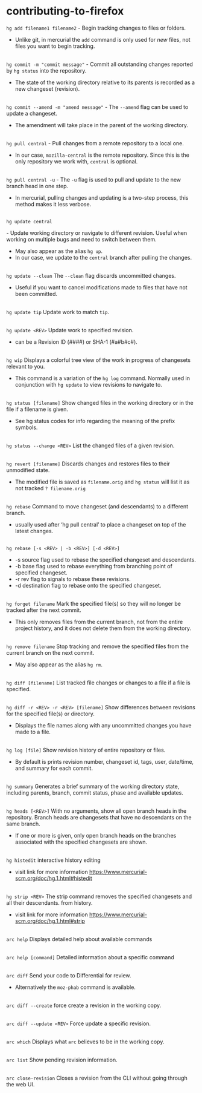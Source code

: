 # contributing-to-firefox

`hg add filename1 filename2`
\- Begin tracking changes to files or folders.

* Unlike git, in mercurial the `add` command is only used for *new* files, not files you want to begin tracking.

\
`hg commit -m "commit message"`
\- Commit all outstanding changes reported by `hg status` into the repository.

* The state of the working directory relative to its parents is recorded as a new changeset (revision).

\
`hg commit --amend -m "amend message"`
\- The `--amend` flag can be used to update a changeset.

* The amendment will take place in the parent of the working directory.

\
`hg pull central`
\- Pull changes from a remote repository to a local one.

* In our case, `mozilla-central` is the remote repository. Since this is the only repository we work with, `central` is optional.

\
`hg pull central -u` 
\- The `-u` flag is used to pull and update to the new branch head in one step.

* In mercurial, pulling changes and updating is a two-step process, this method makes it less verbose.

\
`hg update central`

\- Update working directory or navigate to different revision. Useful when working on multiple bugs and need to switch between them.

* May also appear as the alias `hg up`. 
* In our case, we update to the `central` branch after pulling the changes.

\
`hg update --clean`
The `--clean` flag discards uncommitted changes.

* Useful if you want to cancel modifications made to files that have not been committed.

\
`hg update tip`
Update work to match `tip`.

\
`hg update <REV>`
Update work to specified revision.

* <REV> can be a Revision ID (####) or SHA-1 (#a#b#c#).
  
\
`hg wip`
Displays a colorful tree view of the work in progress of changesets relevant to you.

* This command is a variation of the `hg log` command. Normally used in conjunction with `hg update` to view revisions to navigate to.

\
`hg status [filename]`
Show changed files in the working directory or in the file if a filename is given.

* See hg status codes for info regarding the meaning of the prefix symbols.

\
`hg status --change <REV>`
List the changed files of a given revision.

\
`hg revert [filename]`
Discards changes and restores files to their unmodified state.

* The modified file is saved as `filename.orig` and `hg status` will list it as not tracked `? filename.orig`

\
`hg rebase`
Command to move changeset (and descendants) to a different branch.

* usually used after ‘hg pull central’ to place a changeset on top of the latest changes.

\
`hg rebase [-s <REV> | -b <REV>] [-d <REV>]`

* -s <REV> source flag used to rebase the specified changeset and descendants.
* -b <REV> base flag used to rebase everything from branching point of specified changeset.
* -r <REV> rev flag to signals to rebase these revisions.
* -d <REV> destination flag to rebase onto the specified changeset.
  
\
`hg forget filename`
Mark the specified file(s) so they will no longer be tracked after the next commit.

* This only removes files from the current branch, not from the entire project history, and it does not delete them from the working directory.

\
`hg remove filename`
Stop tracking and remove the specified files from the current branch on the next commit.

* May also appear as the alias `hg rm`.

\
`hg diff [filename]`
List tracked file changes or changes to a file if a file is specified.

\
`hg diff -r <REV> -r <REV> [filename]`
Show differences between revisions for the specified file(s) or directory.

* Displays the file names along with any uncommitted changes you have made to a file.

\
`hg log [file]`
Show revision history of entire repository or files.

* By default is prints revision number, changeset id, tags, user, date/time, and summary for each commit.

\
`hg summary`
Generates a brief summary of the working directory state, including parents, branch, commit status, phase and available updates.

\
`hg heads [<REV>]`
With no arguments, show all open branch heads in the repository. Branch heads are changesets that have no descendants on the same branch.

* If one or more <REV> is given, only open branch heads on the branches associated with the specified changesets are shown.

\
`hg histedit`
interactive history editing

* visit link for more information https://www.mercurial-scm.org/doc/hg.1.html#histedit

\
`hg strip <REV>`
The strip command removes the specified changesets and all their descendants. from history.

* visit link for more information https://www.mercurial-scm.org/doc/hg.1.html#strip


\
`arc help`
Displays detailed help about available commands

\
`arc help [command]`
Detailed information about a specific command

\
`arc diff`
Send your code to Differential for review.

* Alternatively the `moz-phab` command is available.

\
`arc diff --create`
force create a revision in the working copy.

\
`arc diff --update <REV>`
Force update a specific revision.

\
`arc which`
Displays what `arc` believes to be in the working copy.

\
`arc list`
Show pending revision information.

\
`arc close-revision`
Closes a revision from the CLI without going through the web UI.

